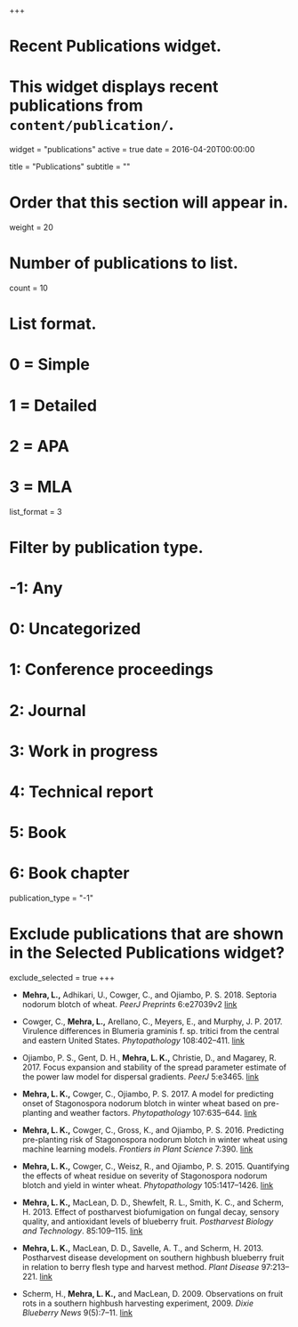 +++
# Recent Publications widget.
# This widget displays recent publications from `content/publication/`.
widget = "publications"
active = true
date = 2016-04-20T00:00:00

title = "Publications"
subtitle = ""

# Order that this section will appear in.
weight = 20

# Number of publications to list.
count = 10

# List format.
#   0 = Simple
#   1 = Detailed
#   2 = APA
#   3 = MLA
list_format = 3

# Filter by publication type.
# -1: Any
#  0: Uncategorized
#  1: Conference proceedings
#  2: Journal
#  3: Work in progress
#  4: Technical report
#  5: Book
#  6: Book chapter
publication_type = "-1"

# Exclude publications that are shown in the Selected Publications widget?
exclude_selected = true
+++

- **Mehra, L.,** Adhikari, U., Cowger, C., and Ojiambo, P. S. 2018. Septoria nodorum blotch of wheat. *PeerJ Preprints* 6:e27039v2 [link](https://doi.org/10.7287/peerj.preprints.27039v2)

- Cowger, C., **Mehra, L.,** Arellano, C., Meyers, E., and Murphy, J. P. 2017. Virulence differences in Blumeria graminis f. sp. tritici from the central and eastern United States. *Phytopathology* 108:402–411. [link](https://doi.org/10.1094/PHYTO-06-17-0211-R)

- Ojiambo, P. S., Gent, D. H., **Mehra, L. K.,** Christie, D., and Magarey, R. 2017. Focus expansion and stability of the spread parameter estimate of the power law model for dispersal gradients. *PeerJ* 5:e3465. [link](https://doi.org/10.7717/peerj.3465)

- **Mehra, L. K.,** Cowger, C., Ojiambo, P. S. 2017. A model for predicting onset of Stagonospora nodorum blotch in winter wheat based on pre-planting and weather factors. *Phytopathology* 107:635–644. [link](https://doi.org/10.1094/PHYTO-03-16-0133-R)

- **Mehra, L. K.,** Cowger, C., Gross, K., and Ojiambo, P. S. 2016. Predicting pre-planting risk of Stagonospora nodorum blotch in winter wheat using machine learning models. *Frontiers in Plant Science* 7:390. [link](https://doi.org/10.3389/fpls.2016.00390)

- **Mehra, L. K.,** Cowger, C., Weisz, R., and Ojiambo, P. S. 2015. Quantifying the effects of wheat residue on severity of Stagonospora nodorum blotch and yield in winter wheat. *Phytopathology* 105:1417–1426. [link](https://doi.org/10.1094/PHYTO-03-15-0080-R)

- **Mehra, L. K.,** MacLean, D. D., Shewfelt, R. L., Smith, K. C., and Scherm, H. 2013. Effect of postharvest biofumigation on fungal decay, sensory quality, and antioxidant levels of blueberry fruit. *Postharvest Biology and Technology*. 85:109–115. [link](https://doi.org/10.1016/j.postharvbio.2013.05.007)

- **Mehra, L. K.,** MacLean, D. D., Savelle, A. T., and Scherm, H. 2013. Postharvest disease development on southern highbush blueberry fruit in relation to berry flesh type and harvest method. *Plant Disease* 97:213–221. [link](https://doi.org/10.1094/PDIS-03-12-0307-RE)

- Scherm, H., **Mehra, L. K.,** and MacLean, D. 2009. Observations on fruit rots in a southern highbush harvesting experiment, 2009. *Dixie Blueberry News* 9(5):7–11. [link](https://www.researchgate.net/profile/Lucky_Mehra/publication/277649887_Observations_on_Fruit_Rots_in_a_Southern_Highbush_Harvesting_Experiment_2009/links/556f0abb08aeab7772282953/Observations-on-Fruit-Rots-in-a-Southern-Highbush-Harvesting-Experiment-2009.pdf)

